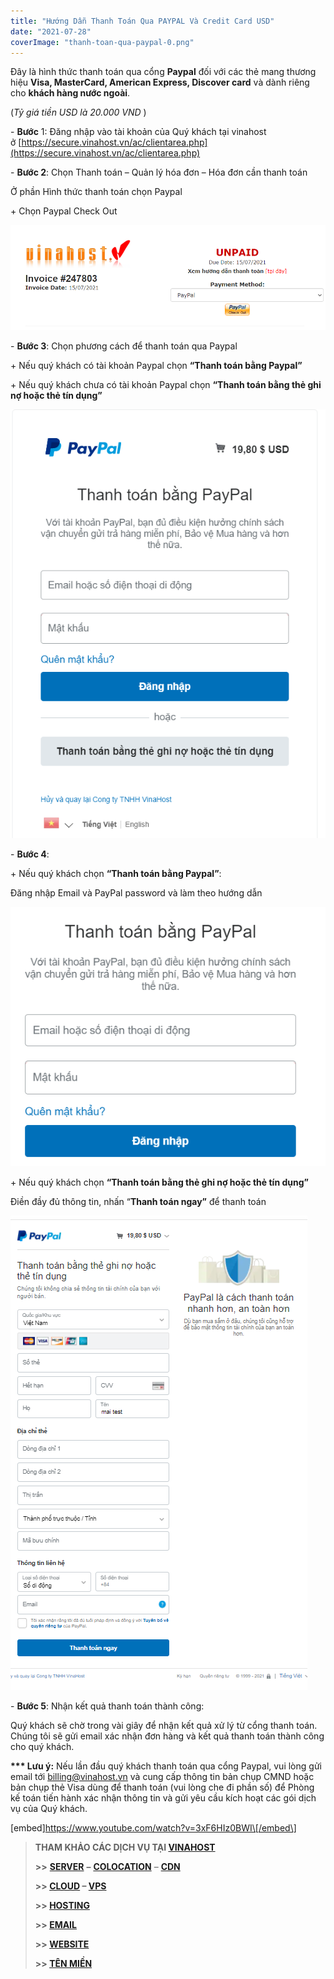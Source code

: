 ```yaml
---
title: "Hướng Dẫn Thanh Toán Qua PAYPAL Và Credit Card USD"
date: "2021-07-28"
coverImage: "thanh-toan-qua-paypal-0.png"
---
```


Đây là hình thức thanh toán qua cổng **Paypal** đối với các thẻ mang thương hiệu **Visa, MasterCard, American Express, Discover card** và dành riêng cho **khách hàng nước ngoài**.

(_Tỷ giá tiền USD là 20.000 VND_ )

\- **Bước** 1: Đăng nhập vào tài khoản của Quý khách tại vinahost ở [https://secure.vinahost.vn/ac/clientarea.php](https://secure.vinahost.vn/ac/clientarea.php)

\- **Bước 2**: Chọn Thanh toán – Quản lý hóa đơn – Hóa đơn cần thanh toán

Ở phần Hình thức thanh toán chọn Paypal

\+ Chọn Paypal Check Out

![Thanh Toán Qua PAYPAL Và Credit Card USD](images/thanh-toan-qua-paypal-1.png)

\- **Bước 3**: Chọn phương cách để thanh toán qua Paypal

\+ Nếu quý khách có tài khoản Paypal chọn **“Thanh toán bằng Paypal”**

\+ Nếu quý khách chưa có tài khoản Paypal chọn **“Thanh toán bằng thẻ ghi nợ hoặc thẻ tín dụng”**

![Thanh Toán Qua PAYPAL Và Credit Card USD](images/thanh-toan-qua-paypal-2.png)

\- **Bước 4**:

\+ Nếu quý khách chọn **“Thanh toán bằng Paypal”**:

Đăng nhập Email và PayPal password và làm theo hướng dẫn

![Thanh Toán Qua PAYPAL Và Credit Card USD](images/thanh-toan-qua-paypal-3.png)

\+ Nếu quý khách chọn **“Thanh toán bằng thẻ ghi nợ hoặc thẻ tín dụng”**

Điền đầy đủ thông tin, nhấn “**Thanh toán ngay”** để thanh toán

![Thanh Toán Qua PAYPAL Và Credit Card USD](images/thanh-toan-qua-paypal-4.png)

\- **Bước 5**: Nhận kết quả thanh toán thành công:

Quý khách sẽ chờ trong vài giây để nhận kết quả xử lý từ cổng thanh toán. Chúng tôi sẽ gửi email xác nhận đơn hàng và kết quả thanh toán thành công cho quý khách.

**\*\*\* Lưu ý:** Nếu lần đầu quý khách thanh toán qua cổng Paypal, vui lòng gửi email tới [billing@vinahost.vn](mailto:billing@vinahost.vn) và cung cấp thông tin bản chụp CMND hoặc bản chụp thẻ Visa dùng để thanh toán (vui lòng che đi phần số) để Phòng kế toán tiến hành xác nhận thông tin và gửi yêu cầu kích hoạt các gói dịch vụ của Quý khách.

\[embed\]https://www.youtube.com/watch?v=3xF6HIz0BWI\[/embed\]

> **THAM KHẢO CÁC DỊCH VỤ TẠI [VINAHOST](https://vinahost.vn/)**
> 
> **\>>** [**SERVER**](https://vinahost.vn/thue-may-chu-rieng/) **–** [**COLOCATION**](https://vinahost.vn/colocation.html) – [**CDN**](https://vinahost.vn/dich-vu-cdn-chuyen-nghiep)
> 
> **\>> [CLOUD](https://vinahost.vn/cloud-server-gia-re/) – [VPS](https://vinahost.vn/vps-ssd-chuyen-nghiep/)**
> 
> **\>> [HOSTING](https://vinahost.vn/wordpress-hosting)**
> 
> **\>> [EMAIL](https://vinahost.vn/email-hosting)**
> 
> **\>> [WEBSITE](http://vinawebsite.vn/)**
> 
> **\>> [TÊN MIỀN](https://vinahost.vn/ten-mien-gia-re/)**
